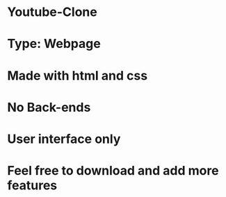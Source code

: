 # Youtube-Clone
# Type: Webpage 
# Made with html and css
# No Back-ends 
# User interface only
# Feel free to download and add more features
